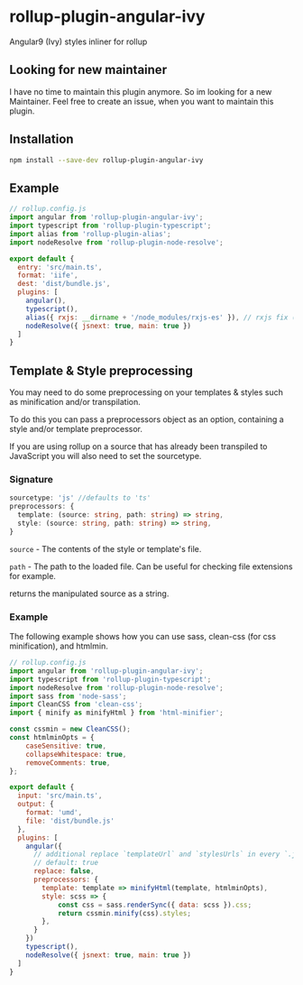 # rollup-plugin-angular-ivy
Angular9 (Ivy) styles inliner for rollup

## Looking for new maintainer
I have no time to maintain this plugin anymore. So im looking for a new Maintainer. Feel free to create an issue, when you want to maintain this plugin.

## Installation
```bash
npm install --save-dev rollup-plugin-angular-ivy
```

## Example
```javascript
// rollup.config.js
import angular from 'rollup-plugin-angular-ivy';
import typescript from 'rollup-plugin-typescript';
import alias from 'rollup-plugin-alias';
import nodeResolve from 'rollup-plugin-node-resolve';

export default {
  entry: 'src/main.ts',
  format: 'iife',
  dest: 'dist/bundle.js',
  plugins: [
    angular(),
    typescript(),
    alias({ rxjs: __dirname + '/node_modules/rxjs-es' }), // rxjs fix (npm install rxjs-es)
    nodeResolve({ jsnext: true, main: true })
  ]
}
```

## Template & Style preprocessing
You may need to do some preprocessing on your templates & styles such as minification and/or transpilation.

To do this you can pass a preprocessors object as an option, containing a style and/or template preprocessor.

If you are using rollup on a source that has already been transpiled to JavaScript you will also need to set the sourcetype.

### Signature
```typescript
sourcetype: 'js' //defaults to 'ts'
preprocessors: {
  template: (source: string, path: string) => string,
  style: (source: string, path: string) => string,
}
```
`source` - The contents of the style or template's file.

`path` - The path to the loaded file. Can be useful for checking file extensions for example.

returns the manipulated source as a string.

### Example
The following example shows how you can use sass, clean-css (for css minification), and htmlmin.

```javascript
// rollup.config.js
import angular from 'rollup-plugin-angular-ivy';
import typescript from 'rollup-plugin-typescript';
import nodeResolve from 'rollup-plugin-node-resolve';
import sass from 'node-sass';
import CleanCSS from 'clean-css';
import { minify as minifyHtml } from 'html-minifier';

const cssmin = new CleanCSS();
const htmlminOpts = {
    caseSensitive: true,
    collapseWhitespace: true,
    removeComments: true,
};

export default {
  input: 'src/main.ts',
  output: {
    format: 'umd',
    file: 'dist/bundle.js'
  },
  plugins: [
    angular({
      // additional replace `templateUrl` and `stylesUrls` in every `.js` file
      // default: true
      replace: false, 
      preprocessors: {
        template: template => minifyHtml(template, htmlminOpts),
        style: scss => {
            const css = sass.renderSync({ data: scss }).css;
            return cssmin.minify(css).styles;
        },
      }
    })
    typescript(),
    nodeResolve({ jsnext: true, main: true })
  ]
}
```
